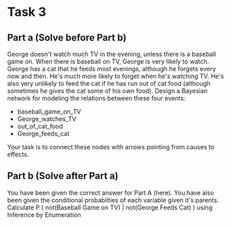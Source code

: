 # Task 3

## Part a (Solve before Part b)
George doesn't watch much TV in the evening, unless there is a baseball game on. When there is baseball on TV, George is very likely to watch. George has a cat that he feeds most evenings, although he forgets every now and then. He's much more likely to forget when he's watching TV. He's also very unlikely to feed the cat if he has run out of cat food (although sometimes he gives the cat some of his own food). Design a Bayesian network for modeling the relations between these four events:

- baseball_game_on_TV
- George_watches_TV
- out_of_cat_food
- George_feeds_cat

Your task is to connect these nodes with arrows pointing from causes to effects.

## Part b (Solve after Part a)
You have been given the correct answer for Part A (here). You have also been given the conditional probabilties of each variable given it's parents. Calculate P ( not(Baseball Game on TV) | not(George Feeds Cat) ) using Inference by Enumeration